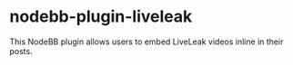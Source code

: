 nodebb-plugin-liveleak
======================

This NodeBB plugin allows users to embed LiveLeak videos inline in their posts. 
